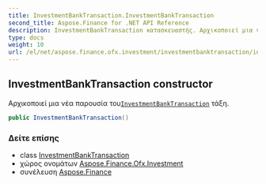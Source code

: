 ```yaml
---
title: InvestmentBankTransaction.InvestmentBankTransaction
second_title: Aspose.Finance for .NET API Reference
description: InvestmentBankTransaction κατασκευαστής. Αρχικοποιεί μια νέα παρουσία τουInvestmentBankTransaction τάξη.
type: docs
weight: 10
url: /el/net/aspose.finance.ofx.investment/investmentbanktransaction/investmentbanktransaction/
---
```

## InvestmentBankTransaction constructor

Αρχικοποιεί μια νέα παρουσία του[`InvestmentBankTransaction`](../) τάξη.

```csharp
public InvestmentBankTransaction()
```

### Δείτε επίσης

* class [InvestmentBankTransaction](../)
* χώρος ονομάτων [Aspose.Finance.Ofx.Investment](../../investmentbanktransaction/)
* συνέλευση [Aspose.Finance](../../../)


